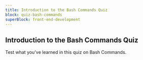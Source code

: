 ```yaml
---
title: Introduction to the Bash Commands Quiz
block: quiz-bash-commands
superBlock: front-end-development
---
```


## Introduction to the Bash Commands Quiz

Test what you've learned in this quiz on Bash Commands.
